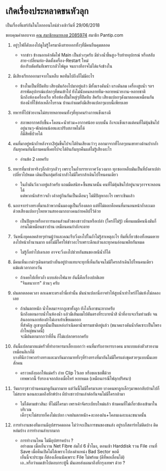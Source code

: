 ---
---

# เกิดเรื่องประหลาดขนหัวลุก

เป็นเรื่องที่แชร์กันในโลกออนไลน์ช่วงเช้าวันที่ 29/06/2018

ขอบคุณคำตอบจาก [คุณ สมาชิกหมายเลข 2085974](https://pantip.com/topic/37803852/comment4271) สมาชิก Pantip.com

1. อยู่ๆไฟก็ดับเองไปดูไม่รู้ใครมาดึงสายออกทั้งๆที่มีคนยืนคุมตลอด
    - จากข่าว ข้างนอกเค้าตัดไฟ Main เป็นช่วงๆครับ มีช่วงน้ำขึ้นสูง-รีบย้ายอุปกรณ์ หรือสลับสาย-เปลี่ยนท่อ-ติดตั้งเครื่อง-Restart ใหม่  
    ต้องรีบตัดทันทีเพราะกลัวไฟดูด จนบางทีอาจไม่ได้แจ้งข้างใน 

2. มีเสียงเรียกออกมาจากในหลืบ พอทีมไปถึงก็ไม่มีอะไร
    - ข้างในเป็นที่ปิดทึบ เสียงมันก้องไปมาอยู่แล้ว มีทั้งแรงดันน้ำ แรงดันลม เครื่องสูบน้ำ ฯลฯ  
    สารพัดอุปกรณ์แปลกๆที่ขนเข้าไป ยังไม่นับคนหลายทีม-หลายหน่วยงาน-หลายชาติ  
    นึกถึงห้องเครื่องเรือ หรือห้องปั๊มใหญ่ๆที่ปิดทึบ สิครับ เสียงแปลกๆดังมาตลอดเหมือนกัน  
    ห้องน้ำที่ใช้ท่อเหล็กโบราณ บ้านเก่าผมยังมีเสียงแปลกๆแบบนี้เพียบเลย

3. ทหารที่ไปช่วยงานไม่สบายหลายคนทั้งๆที่ทุกคนร่างกายแข็งแรงดี
    - สภาพอากาศอับชื้น+โคลน+น้ำท่วม+อากาศน้อย แบบนั้น ถึงจะแข็งแรงแต่คนที่ไม่คุ้นชินไปอยู่นานๆ-พักผ่อนน้อยและปรับสภาพไม่ได้  
    ก็มีสิทธิ์ป่วยได้

4. คนที่มาอยู่หน้าถ้ำหลังจาก3ทุ่มขึ้นไปจะได้ยินเสียงแว่วๆ ออกมาจากที่ไกลๆบนเขาทางด้านปากถ้ำกันทุกคนอันนี้ถามคนที่เคยไปจะได้ยินกันทุกคืนแต่ไม่รู้เสียงอะไร
    - อ่านข้อ 2 เลยครับ

5. ทหารที่มาช่วยจริงๆก็กล้าๆกลัวๆ เพราะในถ้ำบรรยากาศวังเวงมาก ทุกซอกหลืบมันเป็นที่บังตาเปล่าเปลี่ยวไปหมด เดินเป็นกลุ่มยังน่ากลัวไม่มีใครกล้าเดินไปไหนคนเดียว
    - ในถ้ำมันวังเวงอยู่แล้วครับ แถมมืดสนิท+ชื้นขนาดนั้น คนที่ไม่คุ้นชินไปอยู่นานๆอาจจะหลอนได้  
    แต่พวกนักสำรวจถ้ำ เค้าอยู่กินกันเป็นเดือนๆ ไม่มีปัญหาอะไร เพราะชินแล้ว

6. นอกจากร่างทรงที่มาแล้วพวกนั่นมองดูเป็นเรื่องตลก แต่ที่ไม่ตลกคือคนที่มานอนหน้าถ้ำละเมอด้วยเสียงแปลกๆโหยหวนสยองมากบางคนถ่ายคลิปไว้ด้วย
    - เป็นปัญหาหรืออาการนอนส่วนตัวของชาวบ้านหรือเปล่า (ใครก็ไม่รู้) เพื่อนผมมีคนนึงมันก็กรนไม่เหมือนชาวบ้าน เหมือนคนกำลังจะตาย

7. วันหนึ่งบุคคลคล้ายๆท่านผู้ว่าและคณะรีบวิ่งลงไปในถ้ำไม่รู้สาเหตุอะไร ทีมที่เกี่ยวข้องทั้งหมดหายลงไปหน้าถ้ำนานมาก แต่ไม่มีใครให้ข่าวอะไรเพราะดึกแล้วและทุกคนอ่อนเพลียกันหมด
    - ไม่รู้ก็อย่าไปเดาเลย อาจจะวิ่งลงไปช่วยกันขนของหนีน้ำก็ได้

8. มีคนเห็นเงาดำๆเดินตามบ้างยืนอยู่บ้างแทบจะทุกที่เห็นกันจนไม่มีใครกล้าเดินไปไหนคนเดียวแม้แต่เวลากลางวัน
    - ถ้าเคยไปเที่ยวถ้ำ แบบส่องไฟฉาย อันนี้คือเรื่องปกติเลย  
    "จินตนาการ" ล้วนๆ ครับ

9. ฝนตกตลอดเวลา ตกเฉพาะตรงถ้ำนี่เท่านั้น มันน่าแปลกนี่อาจทำไห้สูบน้ำเท่าไหร่ก็ไม่แห้งไม่ลดลงเลย
    - ถ้าฝนตกหนัก น้ำไหลมาจากภูเขาทั้งลูก ยังไงก็เอาชนะยากครับ  
    นึกถึงตอนอาบน้ำในห้องน้ำ แล้วมีเส้นผมไปตันตรงที่ระบายน้ำสิ น้ำที่อาบจะเริ่มท่วมขัง จนล้นออกนอกห้องถ้าไม่เอาเท้าเขี่ยผมออก  
    ที่สำคัญ ภูเขาลูกนั้นเป็นแหล่งกำเนิดตาน้ำธรรมชาติอยู่แล้ว (ขนาดแรงดันน้ำกัดเซาะเป็นโพรงถ้ำใหญ่ขนาดนี้)  
    จะมีฝนตกมากกว่าที่อื่น ก็ไม่แปลกหรอกครับ

10. อันนี้แปลกมากแม่ครัวที่ทำอาหารมาเลี้ยงบอกว่า คนที่มารับอาหารบางคน มาแบบแต่งตัวสวยงามเหมือนลิเกก็มี  
บางทีนึกว่าพวกร่างทรงและมากันมากมายทั่งๆที่ร่างทรงที่มากันไม่มีใครแต่งชุดสวยๆแบบนั้นเลยสักคน
    - คราวหลังบอกให้แม่ครัว ถ่าย Clip ไว้เลย หรือขอเซลฟี่ด้วย  
    เทพพวกนี้ รับรองเจอกล้องเมื่อไหร่ หายหมด (เหมือนกรณีไฟลุกปริศนา)

11. วันแรกๆชาวบ้านคนมาดูกันมากมาย แต่วันนี้ไม่มีใครมาเลย บางคนพาลูกเล็กๆมาพอกลับบ้านไปก็ไม่สบาย นอนละเมอถึงยักษ์บ้าง ผีบ้างชาวบ้านเล่าต่อกันจนไม่มีใครกล้ามา
    - ไม่ได้ตามข่าวสินะ ที่ไม่มีใครมา เพราเค้าจัดระเบียบใหม่แล้ว ห้ามคนที่ไม่เกี่ยวข้องเข้ามาในบริเวณ  
    เด็กๆจะไม่สบายก็คงไม่แปลก เจอฝนตกหนัก+ละอองฝน+โคลนเฉอะแฉะขนาดนั้น

12. การทำงานของทีมงานมีอุปสรรคตลอด ไม่ว่าจะเป็นการขนของขนส่ง อยู่รถก็สตาร์ทไม่ติดบ้าง ติดหล่มบ้าง การทำงานลำบากมาก
    - การทำงานไหน ไม่มีอุปสรรคบ้าง ?  
    อย่างผม เมื่อเย็นวาน Net Fibre ล่มไป 6 ชั่วโมง, ตอนเช้า Harddisk รวน File งานที่ Save เมื่อคืนเปิดไม่ได้เพราะไปลงตำแหน่ง Bad Sector พอดี  
    เย็นนี้จะประชุม ก็ต้องเลื่อนนัดเพราะ File ไม่พร้อม (ดีที่พอเลื่อนได้)  
    เอ..หรือว่าผมเข้าไปตอบกระทู้นี้ มันเลยส่งผลมาถึงที่กรุงเทพฯ ด้วย ?